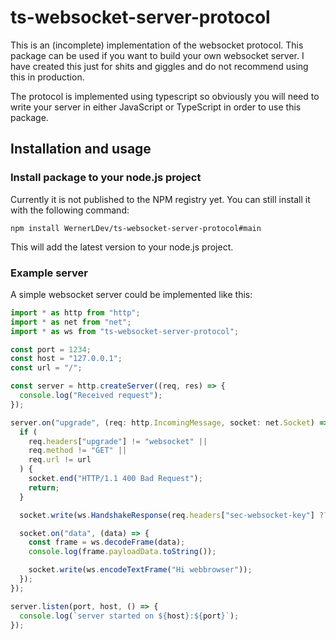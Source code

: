 # ts-websocket-server-protocol

This is an (incomplete) implementation of the websocket protocol. This package can be used if you want to build your own websocket server. I have created this just for shits and giggles and do not recommend using this in production.

The protocol is implemented using typescript so obviously you will need to write your server in either JavaScript or TypeScript in order to use this package.

## Installation and usage

### Install package to your node.js project

Currently it is not published to the NPM registry yet. You can still install it with the following command:

`npm install WernerLDev/ts-websocket-server-protocol#main`

This will add the latest version to your node.js project.

### Example server

A simple websocket server could be implemented like this:

```typescript
import * as http from "http";
import * as net from "net";
import * as ws from "ts-websocket-server-protocol";

const port = 1234;
const host = "127.0.0.1";
const url = "/";

const server = http.createServer((req, res) => {
  console.log("Received request");
});

server.on("upgrade", (req: http.IncomingMessage, socket: net.Socket) => {
  if (
    req.headers["upgrade"] != "websocket" ||
    req.method != "GET" ||
    req.url != url
  ) {
    socket.end("HTTP/1.1 400 Bad Request");
    return;
  }

  socket.write(ws.HandshakeResponse(req.headers["sec-websocket-key"] ?? ""));

  socket.on("data", (data) => {
    const frame = ws.decodeFrame(data);
    console.log(frame.payloadData.toString());

    socket.write(ws.encodeTextFrame("Hi webbrowser"));
  });
});

server.listen(port, host, () => {
  console.log(`server started on ${host}:${port}`);
});
```
